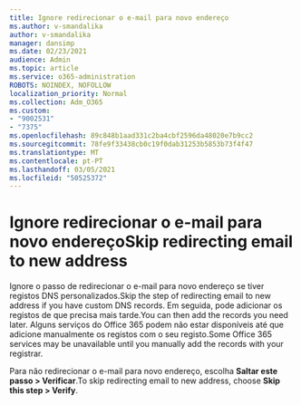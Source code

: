 ```yaml
---
title: Ignore redirecionar o e-mail para novo endereço
ms.author: v-smandalika
author: v-smandalika
manager: dansimp
ms.date: 02/23/2021
audience: Admin
ms.topic: article
ms.service: o365-administration
ROBOTS: NOINDEX, NOFOLLOW
localization_priority: Normal
ms.collection: Adm_O365
ms.custom:
- "9002531"
- "7375"
ms.openlocfilehash: 89c848b1aad331c2ba4cbf2596da48020e7b9cc2
ms.sourcegitcommit: 78fe9f33438cb0c19f0dab31253b5853b73f4f47
ms.translationtype: MT
ms.contentlocale: pt-PT
ms.lasthandoff: 03/05/2021
ms.locfileid: "50525372"
---
```

# <a name="skip-redirecting-email-to-new-address"></a><span data-ttu-id="98e29-102">Ignore redirecionar o e-mail para novo endereço</span><span class="sxs-lookup"><span data-stu-id="98e29-102">Skip redirecting email to new address</span></span>

<span data-ttu-id="98e29-103">Ignore o passo de redirecionar o e-mail para novo endereço se tiver registos DNS personalizados.</span><span class="sxs-lookup"><span data-stu-id="98e29-103">Skip the step of redirecting email to new address if you have custom DNS records.</span></span> <span data-ttu-id="98e29-104">Em seguida, pode adicionar os registos de que precisa mais tarde.</span><span class="sxs-lookup"><span data-stu-id="98e29-104">You can then add the records you need later.</span></span> <span data-ttu-id="98e29-105">Alguns serviços do Office 365 podem não estar disponíveis até que adicione manualmente os registos com o seu registo.</span><span class="sxs-lookup"><span data-stu-id="98e29-105">Some Office 365 services may be unavailable until you manually add the records with your registrar.</span></span>

<span data-ttu-id="98e29-106">Para não redirecionar o e-mail para novo endereço, escolha **Saltar este passo > Verificar**.</span><span class="sxs-lookup"><span data-stu-id="98e29-106">To skip redirecting email to new address, choose **Skip this step > Verify**.</span></span>